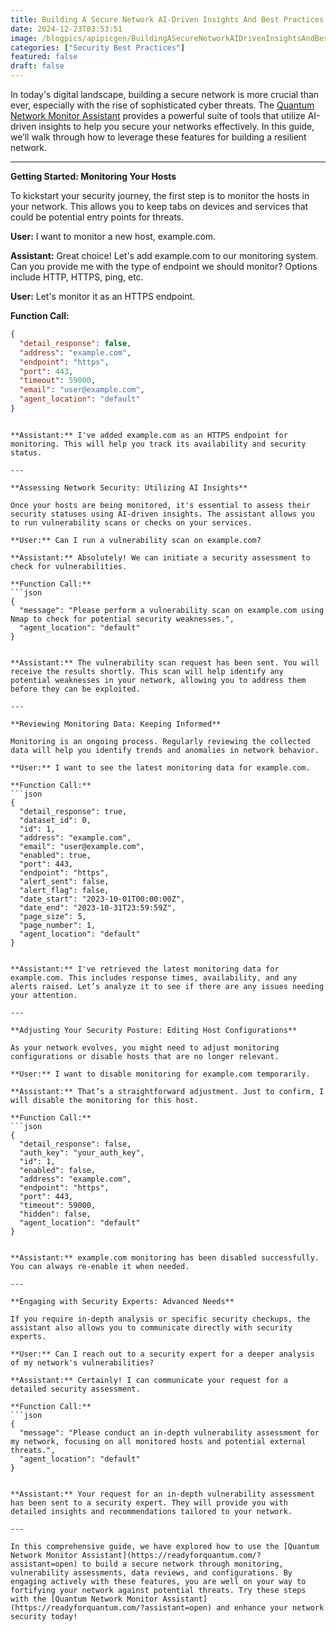 ```yaml
---
title: Building A Secure Network AI-Driven Insights And Best Practices
date: 2024-12-23T03:53:51
image: /blogpics/apipicgen/BuildingASecureNetworkAIDrivenInsightsAndBestPractices-7VHSULDDOH.jpg
categories: ["Security Best Practices"]
featured: false
draft: false
---
```

In today's digital landscape, building a secure network is more crucial than ever, especially with the rise of sophisticated cyber threats. The [Quantum Network Monitor Assistant](https://readyforquantum.com/?assistant=open) provides a powerful suite of tools that utilize AI-driven insights to help you secure your networks effectively. In this guide, we’ll walk through how to leverage these features for building a resilient network.

---

**Getting Started: Monitoring Your Hosts**

To kickstart your security journey, the first step is to monitor the hosts in your network. This allows you to keep tabs on devices and services that could be potential entry points for threats.

**User:** I want to monitor a new host, example.com. 

**Assistant:** Great choice! Let's add example.com to our monitoring system. Can you provide me with the type of endpoint we should monitor? Options include HTTP, HTTPS, ping, etc.

**User:** Let's monitor it as an HTTPS endpoint.

**Function Call:**
```json
{
  "detail_response": false,
  "address": "example.com",
  "endpoint": "https",
  "port": 443,
  "timeout": 59000,
  "email": "user@example.com",
  "agent_location": "default"
}
```
```

**Assistant:** I've added example.com as an HTTPS endpoint for monitoring. This will help you track its availability and security status.

---

**Assessing Network Security: Utilizing AI Insights**

Once your hosts are being monitored, it's essential to assess their security statuses using AI-driven insights. The assistant allows you to run vulnerability scans or checks on your services.

**User:** Can I run a vulnerability scan on example.com?

**Assistant:** Absolutely! We can initiate a security assessment to check for vulnerabilities.

**Function Call:**
```json
{
  "message": "Please perform a vulnerability scan on example.com using Nmap to check for potential security weaknesses.",
  "agent_location": "default"
}
```
```

**Assistant:** The vulnerability scan request has been sent. You will receive the results shortly. This scan will help identify any potential weaknesses in your network, allowing you to address them before they can be exploited.

---

**Reviewing Monitoring Data: Keeping Informed**

Monitoring is an ongoing process. Regularly reviewing the collected data will help you identify trends and anomalies in network behavior.

**User:** I want to see the latest monitoring data for example.com.

**Function Call:**
```json
{
  "detail_response": true,
  "dataset_id": 0,
  "id": 1,
  "address": "example.com",
  "email": "user@example.com",
  "enabled": true,
  "port": 443,
  "endpoint": "https",
  "alert_sent": false,
  "alert_flag": false,
  "date_start": "2023-10-01T00:00:00Z",
  "date_end": "2023-10-31T23:59:59Z",
  "page_size": 5,
  "page_number": 1,
  "agent_location": "default"
}
```
```

**Assistant:** I've retrieved the latest monitoring data for example.com. This includes response times, availability, and any alerts raised. Let’s analyze it to see if there are any issues needing your attention.

---

**Adjusting Your Security Posture: Editing Host Configurations**

As your network evolves, you might need to adjust monitoring configurations or disable hosts that are no longer relevant.

**User:** I want to disable monitoring for example.com temporarily.

**Assistant:** That’s a straightforward adjustment. Just to confirm, I will disable the monitoring for this host.

**Function Call:**
```json
{
  "detail_response": false,
  "auth_key": "your_auth_key",
  "id": 1,
  "enabled": false,
  "address": "example.com",
  "endpoint": "https",
  "port": 443,
  "timeout": 59000,
  "hidden": false,
  "agent_location": "default"
}
```
```

**Assistant:** example.com monitoring has been disabled successfully. You can always re-enable it when needed.

---

**Engaging with Security Experts: Advanced Needs**

If you require in-depth analysis or specific security checkups, the assistant also allows you to communicate directly with security experts.

**User:** Can I reach out to a security expert for a deeper analysis of my network's vulnerabilities?

**Assistant:** Certainly! I can communicate your request for a detailed security assessment.

**Function Call:**
```json
{
  "message": "Please conduct an in-depth vulnerability assessment for my network, focusing on all monitored hosts and potential external threats.",
  "agent_location": "default"
}
```
```

**Assistant:** Your request for an in-depth vulnerability assessment has been sent to a security expert. They will provide you with detailed insights and recommendations tailored to your network.

---

In this comprehensive guide, we have explored how to use the [Quantum Network Monitor Assistant](https://readyforquantum.com/?assistant=open) to build a secure network through monitoring, vulnerability assessments, data reviews, and configurations. By engaging actively with these features, you are well on your way to fortifying your network against potential threats. Try these steps with the [Quantum Network Monitor Assistant](https://readyforquantum.com/?assistant=open) and enhance your network security today!